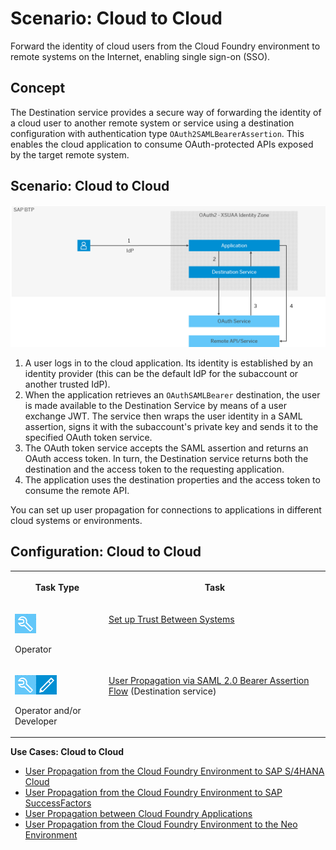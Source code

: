 <!-- loio65b11d4ed333450ebebb8a2e25e805b7 -->

# Scenario: Cloud to Cloud

Forward the identity of cloud users from the Cloud Foundry environment to remote systems on the Internet, enabling single sign-on \(SSO\).



<a name="loio65b11d4ed333450ebebb8a2e25e805b7__section_sw5_1qt_wpb"/>

## Concept

The Destination service provides a secure way of forwarding the identity of a cloud user to another remote system or service using a destination configuration with authentication type `OAuth2SAMLBearerAssertion`. This enables the cloud application to consume OAuth-protected APIs exposed by the target remote system.



<a name="loio65b11d4ed333450ebebb8a2e25e805b7__scenario_other"/>

## Scenario: Cloud to Cloud

![](images/CS_Principal_Propagation_CF_-_CLOUD_cec8860.png)

1.  A user logs in to the cloud application. Its identity is established by an identity provider \(this can be the default IdP for the subaccount or another trusted IdP\).
2.  When the application retrieves an `OAuthSAMLBearer` destination, the user is made available to the Destination Service by means of a user exchange JWT. The service then wraps the user identity in a SAML assertion, signs it with the subaccount's private key and sends it to the specified OAuth token service.
3.  The OAuth token service accepts the SAML assertion and returns an OAuth access token. In turn, the Destination service returns both the destination and the access token to the requesting application.
4.  The application uses the destination properties and the access token to consume the remote API.

You can set up user propagation for connections to applications in different cloud systems or environments.



## Configuration: Cloud to Cloud


<table>
<tr>
<th valign="top">

Task Type

</th>
<th valign="top">

Task

</th>
</tr>
<tr>
<td valign="top">

![](images/CS_TASK_Admin_219b363.png)

Operator

</td>
<td valign="top">

[Set up Trust Between Systems](set-up-trust-between-systems-82dbeca.md)

</td>
</tr>
<tr>
<td valign="top">

![](images/CS_TASK_Admin_Dev_7c2c6d8.png)

Operator and/or Developer

</td>
<td valign="top">

[User Propagation via SAML 2.0 Bearer Assertion Flow](user-propagation-via-saml-2-0-bearer-assertion-flow-3cb7b81.md) \(Destination service\)

</td>
</tr>
</table>

**Use Cases: Cloud to Cloud**

-   [User Propagation from the Cloud Foundry Environment to SAP S/4HANA Cloud](user-propagation-from-the-cloud-foundry-environment-to-sap-s-4hana-cloud-9af03a0.md)
-   [User Propagation from the Cloud Foundry Environment to SAP SuccessFactors](user-propagation-from-the-cloud-foundry-environment-to-sap-successfactors-67a3b83.md)
-   [User Propagation between Cloud Foundry Applications](user-propagation-between-cloud-foundry-applications-8ebf60c.md)
-   [User Propagation from the Cloud Foundry Environment to the Neo Environment](user-propagation-from-the-cloud-foundry-environment-to-the-neo-environment-95dde76.md)

